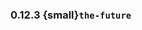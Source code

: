 ### 0.12.3 {small}`the-future`

```{rubric} Features
```

```{rubric} Performance
```

```{rubric} Bug fixes
```

```{rubric} Misc
```
